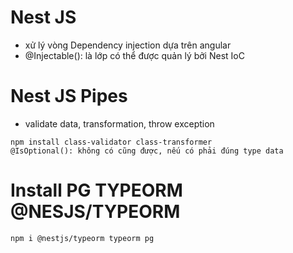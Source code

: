 # Nest JS

- xử lý vòng Dependency injection dựa trên angular
- @Injectable(): là lớp có thể được quản lý bởi Nest IoC

# Nest JS Pipes

- validate data, transformation, throw exception

```
npm install class-validator class-transformer
@IsOptional(): không có cũng được, nếu có phải đúng type data
```
# Install PG TYPEORM @NESJS/TYPEORM
~~~
npm i @nestjs/typeorm typeorm pg
~~~